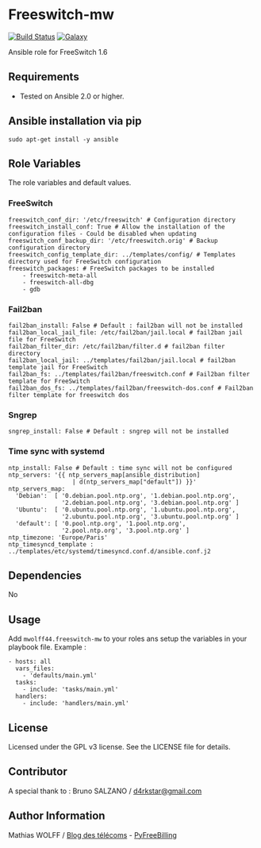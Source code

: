 Freeswitch-mw
=============

[![Build Status](https://travis-ci.org/mwolff44/freeswitch-mw.png)](https://travis-ci.org/mwolff44/freeswitch-mw)
[![Galaxy](http://img.shields.io/badge/galaxy-mwolff44.freeswitch--mw-blue.svg?style=flat-square)](https://galaxy.ansible.com/list#/roles/2582)


Ansible role for FreeSwitch 1.6

Requirements
------------

- Tested on Ansible 2.0 or higher.

Ansible installation via pip
----------------------------


	sudo apt-get install -y ansible


Role Variables
--------------

The role variables and default values.

### FreeSwitch


	freeswitch_conf_dir: '/etc/freeswitch' # Configuration directory
	freeswitch_install_conf: True # Allow the installation of the configuration files - Could be disabled when updating
	freeswitch_conf_backup_dir: '/etc/freeswitch.orig' # Backup configuration directory
	freeswitch_config_template_dir: ../templates/config/ # Templates directory used for FreeSwitch configuration
	freeswitch_packages: # FreeSwitch packages to be installed
	    - freeswitch-meta-all
	    - freeswitch-all-dbg
	    - gdb

### Fail2ban


	fail2ban_install: False # Default : fail2ban will not be installed
	fail2ban_local_jail_file: /etc/fail2ban/jail.local # fail2ban jail file for FreeSwitch
	fail2ban_filter_dir: /etc/fail2ban/filter.d # fail2ban filter directory
	fail2ban_local_jail: ../templates/fail2ban/jail.local # fail2ban template jail for FreeSwitch
	fail2ban_fs: ../templates/fail2ban/freeswitch.conf # Fail2ban filter template for FreeSwitch
	fail2ban_dos_fs: ../templates/fail2ban/freeswitch-dos.conf # Fail2ban filter template for freeswitch dos


### Sngrep


	sngrep_install: False # Default : sngrep will not be installed


### Time sync with systemd


	ntp_install: False # Default : time sync will not be configured
	ntp_servers: '{{ ntp_servers_map[ansible_distribution]
        	          | d(ntp_servers_map["default"]) }}'
	ntp_servers_map:
	  'Debian':  [ '0.debian.pool.ntp.org', '1.debian.pool.ntp.org',
        	       '2.debian.pool.ntp.org', '3.debian.pool.ntp.org' ]
	  'Ubuntu':  [ '0.ubuntu.pool.ntp.org', '1.ubuntu.pool.ntp.org',
        	       '2.ubuntu.pool.ntp.org', '3.ubuntu.pool.ntp.org' ]
	  'default': [ '0.pool.ntp.org', '1.pool.ntp.org',
        	       '2.pool.ntp.org', '3.pool.ntp.org' ]
	ntp_timezone: 'Europe/Paris'
	ntp_timesyncd_template : ../templates/etc/systemd/timesyncd.conf.d/ansible.conf.j2


Dependencies
------------

No

Usage
-----

Add `mwolff44.freeswitch-mw` to your roles ans setup the variables in your playbook file. Example :


    - hosts: all
	  vars_files:
	    - 'defaults/main.yml'
	  tasks:
	    - include: 'tasks/main.yml'
	  handlers:
	    - include: 'handlers/main.yml'



License
-------


Licensed under the GPL v3 license. See the LICENSE file for details.


Contributor
--------

A special thank to :
Bruno SALZANO / [d4rkstar@gmail.com](d4rkstar@gmail.com)

Author Information
------------------

Mathias WOLFF / [Blog des télécoms](http://www.blog-des-telecoms.com) - [PyFreeBilling](https://www.pyfreebilling.com)
